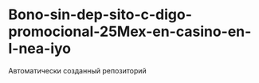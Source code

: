 # Bono-sin-dep-sito-c-digo-promocional-25Mex-en-casino-en-l-nea-iyo
Автоматически созданный репозиторий
